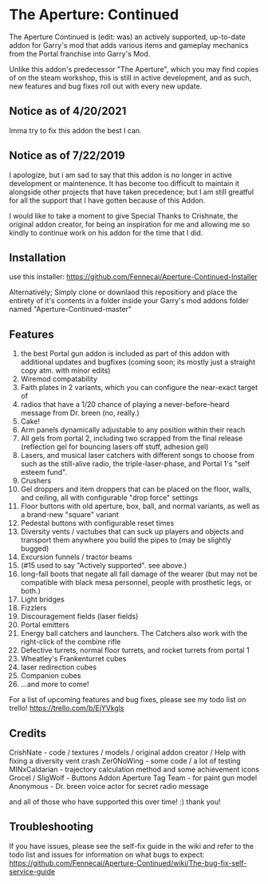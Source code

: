 # The Aperture: Continued

The Aperture Continued is (edit: was) an actively supported, up-to-date addon for Garry's mod that adds various items and gameplay mechanics from the Portal franchise into Garry's Mod.

Unlike this addon's predecessor "The Aperture", which you may find copies of on the steam workshop, this is still in active development, and as such, new features and bug fixes roll out with every new update.

## Notice as of 4/20/2021
Imma try to fix this addon the best I can.

## Notice as of 7/22/2019
I apologize, but i am sad to say that this addon is no longer in active development or maintenence.
It has become too difficult to maintain it alongside other projects that have taken precedence; but I am still greatful for all the support that I have gotten because of this Addon.

I would like to take a moment to give Special Thanks to Crishnate, the original addon creator, for being an inspiration for me and allowing me so kindly to continue work on his addon for the time that I did.

## Installation

use this installer:
https://github.com/Fennecai/Aperture-Continued-Installer

Alternatively; Simply clone or downlaod this repositiory and place the entirety of it's contents in a folder inside your Garry's mod addons folder named "Aperture-Continued-master"

## Features
1. the best Portal gun addon is included as part of this addon with additional updates and bugfixes (coming soon; its mostly just a straight copy atm. with minor edits)
2. Wiremod compatability
3. Faith plates in 2 variants, which you can configure the near-exact target of
4. radios that have a 1/20 chance of playing a never-before-heard message from Dr. breen (no, really.)
5. Cake!
6. Arm panels dynamically adjustable to any position within their reach
7. All gels from portal 2, including two scrapped from the final release (reflection gel for bouncing lasers off stuff, adhesion gel)
8. Lasers, and musical laser catchers with different songs to choose from such as the still-alive radio, the triple-laser-phase, and Portal 1's "self esteem fund".
9. Crushers
10. Gel droppers and item droppers that can be placed on the floor, walls, and ceiling, all with configurable "drop force" settings
11. Floor buttons with old aperture, box, ball, and normal variants, as well as a brand-new "square" variant
12. Pedestal buttons with configurable reset times
13. Diversity vents / vactubes that can suck up players and objects and transport them anywhere you build the pipes to (may be slightly bugged)
14. Excursion funnels / tractor beams
15. (#15 used to say "Actively supported". see above.)
16. long-fall boots that negate all fall damage of the wearer (but may not be compatible with black mesa personnel, people with prosthetic legs, or both.)
17. Light bridges
18. Fizzlers
19. Discouragement fields (laser fields)
20. Portal emitters
21. Energy ball catchers and launchers. The Catchers also work with the right-click of the combine rifle
22. Defective turrets, normal floor turrets, and rocket turrets from portal 1
23. Wheatley's Frankenturret cubes
24. laser redirection cubes
25. Companion cubes
26. ...and more to come!

For a list of upcoming features and bug fixes, please see my todo list on trello! https://trello.com/b/EjYVkgls


## Credits
CrishNate - code / textures / models / original addon creator / Help with fixing a diversity vent crash
Zer0NoWing - some code / a lot of testing
MINxCaldarian - trajectory calculation method and some achievement icons
Grocel / SligWolf - Buttons Addon
Aperture Tag Team - for paint gun model
Anonymous - Dr. breen voice actor for secret radio message


and all of those who have supported this over time! :) thank you!

## Troubleshooting

If you have issues, please see the self-fix guide in the wiki and refer to the todo list and issues for information on what bugs to expect:
https://github.com/Fennecai/Aperture-Continued/wiki/The-bug-fix-self-service-guide

